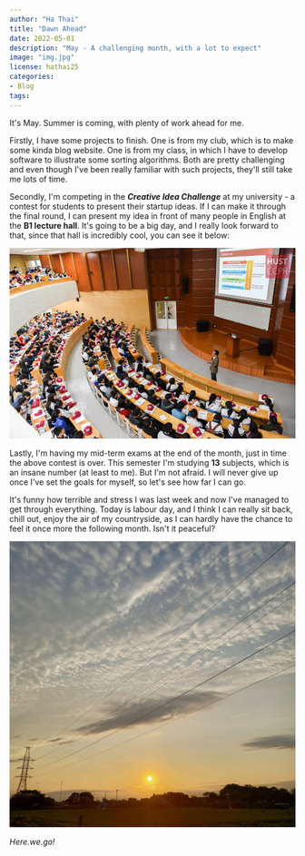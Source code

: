 ```yaml
---
author: "Ha Thai"
title: "Dawn Ahead"
date: 2022-05-01
description: "May - A challenging month, with a lot to expect"
image: "img.jpg"
license: hathai25
categories:
- Blog
tags:
---
```


It's May. Summer is coming, with plenty of work ahead for me.

Firstly, I have some projects to finish. One is from my club, which is to make some kinda blog website. One is from my class, in which I have to develop software to illustrate some sorting algorithms. Both are pretty challenging and even though I've been really familiar with such projects, they'll still take me lots of time. 

Secondly, I'm competing in the ***Creative Idea Challenge*** at my university - a contest for students to present their startup ideas. If I can make it through the final round, I can present my idea in front of many people in English at the **B1 lecture hall**. It's going to be a big day, and I really look forward to that, since that hall is incredibly cool, you can see it below:

![](hall.jpg)

Lastly, I'm having my mid-term exams at the end of the month,  just in time the above contest is over. This semester I'm studying **13** subjects, which is an insane number (at least to me). But I'm not afraid. I will never give up once I've set the goals for myself, so let's see how far I can go.
 
It's funny how terrible and stress I was last week and now I've managed to get through everything. Today is labour day, and I think I can really sit back, chill out, enjoy the air of my countryside, as I can hardly have the chance to feel it once more the following month. Isn't it peaceful?

![The title is dawn, but this picture is the sunset =))](sunset.jpg)

*Here.we.go!*

